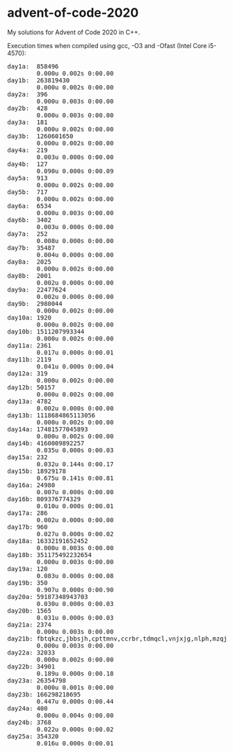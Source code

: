 # advent-of-code-2020

My solutions for Advent of Code 2020 in C++.

Execution times when compiled using gcc, -O3 and -Ofast (Intel Core i5-4570):
<pre>
day1a:  858496
        0.000u 0.002s 0:00.00
day1b:  263819430
        0.000u 0.002s 0:00.00
day2a:  396
        0.000u 0.003s 0:00.00
day2b:  428
        0.000u 0.003s 0:00.00
day3a:  181
        0.000u 0.002s 0:00.00
day3b:  1260601650
        0.000u 0.002s 0:00.00
day4a:  219
        0.003u 0.000s 0:00.00
day4b:  127
        0.090u 0.000s 0:00.09
day5a:  913
        0.000u 0.002s 0:00.00
day5b:  717
        0.000u 0.002s 0:00.00
day6a:  6534
        0.000u 0.003s 0:00.00
day6b:  3402
        0.003u 0.000s 0:00.00
day7a:  252
        0.008u 0.000s 0:00.00
day7b:  35487
        0.004u 0.000s 0:00.00
day8a:  2025
        0.000u 0.002s 0:00.00
day8b:  2001
        0.002u 0.000s 0:00.00
day9a:  22477624
        0.002u 0.000s 0:00.00
day9b:  2980044
        0.000u 0.002s 0:00.00
day10a: 1920
        0.000u 0.002s 0:00.00
day10b: 1511207993344
        0.000u 0.002s 0:00.00
day11a: 2361
        0.017u 0.000s 0:00.01
day11b: 2119
        0.041u 0.000s 0:00.04
day12a: 319
        0.000u 0.002s 0:00.00
day12b: 50157
        0.000u 0.002s 0:00.00
day13a: 4782
        0.002u 0.000s 0:00.00
day13b: 1118684865113056
        0.000u 0.002s 0:00.00
day14a: 17481577045893
        0.000u 0.002s 0:00.00
day14b: 4160009892257
        0.035u 0.000s 0:00.03
day15a: 232
        0.032u 0.144s 0:00.17
day15b: 18929178
        0.675u 0.141s 0:00.81
day16a: 24980
        0.007u 0.000s 0:00.00
day16b: 809376774329
        0.010u 0.000s 0:00.01
day17a: 286
        0.002u 0.000s 0:00.00
day17b: 960
        0.027u 0.000s 0:00.02
day18a: 16332191652452
        0.000u 0.003s 0:00.00
day18b: 351175492232654
        0.000u 0.003s 0:00.00
day19a: 120
        0.083u 0.000s 0:00.08
day19b: 350
        0.907u 0.000s 0:00.90
day20a: 59187348943703
        0.030u 0.000s 0:00.03
day20b: 1565
        0.031u 0.000s 0:00.03
day21a: 2374
        0.000u 0.003s 0:00.00
day21b: fbtqkzc,jbbsjh,cpttmnv,ccrbr,tdmqcl,vnjxjg,nlph,mzqjxq
        0.000u 0.003s 0:00.00
day22a: 32033
        0.000u 0.002s 0:00.00
day22b: 34901
        0.189u 0.000s 0:00.18
day23a: 26354798
        0.000u 0.001s 0:00.00
day23b: 166298218695
        0.447u 0.000s 0:00.44
day24a: 400
        0.000u 0.004s 0:00.00
day24b: 3768
        0.022u 0.000s 0:00.02
day25a: 354320
        0.016u 0.000s 0:00.01
</pre>
